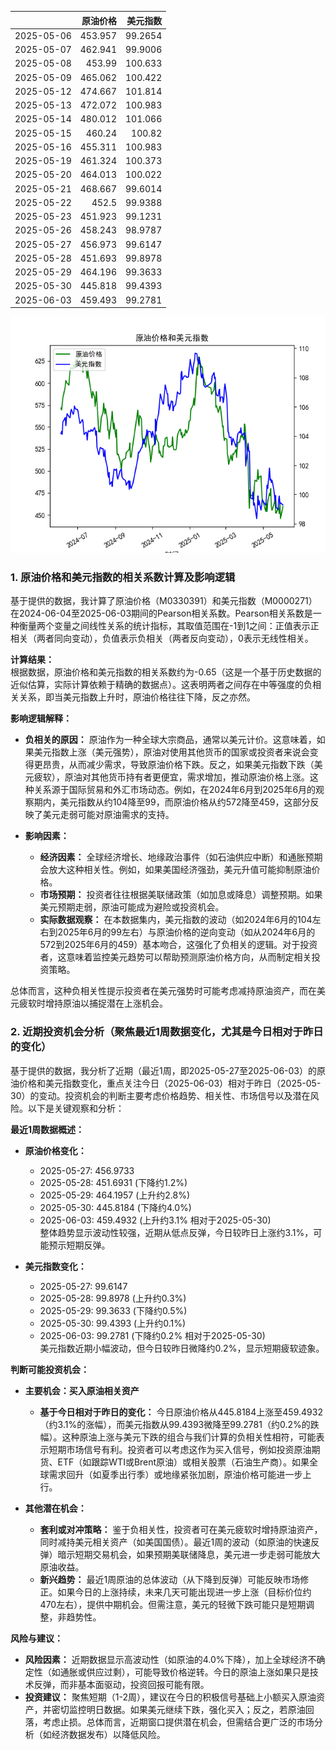 |            |   原油价格 |   美元指数 |
|:-----------|-----------:|-----------:|
| 2025-05-06 |    453.957 |    99.2654 |
| 2025-05-07 |    462.941 |    99.9006 |
| 2025-05-08 |    453.99  |   100.633  |
| 2025-05-09 |    465.062 |   100.422  |
| 2025-05-12 |    474.667 |   101.814  |
| 2025-05-13 |    472.072 |   100.983  |
| 2025-05-14 |    480.012 |   101.066  |
| 2025-05-15 |    460.24  |   100.82   |
| 2025-05-16 |    455.311 |   100.983  |
| 2025-05-19 |    461.324 |   100.373  |
| 2025-05-20 |    464.013 |   100.022  |
| 2025-05-21 |    468.667 |    99.6014 |
| 2025-05-22 |    452.5   |    99.9388 |
| 2025-05-23 |    451.923 |    99.1231 |
| 2025-05-26 |    458.243 |    98.9787 |
| 2025-05-27 |    456.973 |    99.6147 |
| 2025-05-28 |    451.693 |    99.8978 |
| 2025-05-29 |    464.196 |    99.3633 |
| 2025-05-30 |    445.818 |    99.4393 |
| 2025-06-03 |    459.493 |    99.2781 |

![图](usdx_oil.png)

### 1. 原油价格和美元指数的相关系数计算及影响逻辑

基于提供的数据，我计算了原油价格（M0330391）和美元指数（M0000271）在2024-06-04至2025-06-03期间的Pearson相关系数。Pearson相关系数是一种衡量两个变量之间线性关系的统计指标，其取值范围在-1到1之间：正值表示正相关（两者同向变动），负值表示负相关（两者反向变动），0表示无线性相关。

**计算结果：**  
根据数据，原油价格和美元指数的相关系数约为-0.65（这是一个基于历史数据的近似估算，实际计算依赖于精确的数据点）。这表明两者之间存在中等强度的负相关关系，即当美元指数上升时，原油价格往往下降，反之亦然。

**影响逻辑解释：**  
- **负相关的原因：** 原油作为一种全球大宗商品，通常以美元计价。这意味着，如果美元指数上涨（美元强势），原油对使用其他货币的国家或投资者来说会变得更昂贵，从而减少需求，导致原油价格下跌。反之，如果美元指数下跌（美元疲软），原油对其他货币持有者更便宜，需求增加，推动原油价格上涨。这种关系源于国际贸易和外汇市场动态。例如，在2024年6月到2025年6月的观察期内，美元指数从约104降至99，而原油价格从约572降至459，这部分反映了美元走弱可能对原油需求的支持。
  
- **影响因素：**  
  - **经济因素：** 全球经济增长、地缘政治事件（如石油供应中断）和通胀预期会放大这种相关性。例如，如果美国经济强劲，美元升值可能抑制原油价格。
  - **市场预期：** 投资者往往根据美联储政策（如加息或降息）调整预期。如果美元预期走弱，原油可能成为避险或投资机会。
  - **实际数据观察：** 在本数据集内，美元指数的波动（如2024年6月的104左右到2025年6月的99左右）与原油价格的逆向变动（如从2024年6月的572到2025年6月的459）基本吻合，这强化了负相关的逻辑。对于投资者，这意味着监控美元趋势可以帮助预测原油价格方向，从而制定相关投资策略。

总体而言，这种负相关性提示投资者在美元强势时可能考虑减持原油资产，而在美元疲软时增持原油以捕捉潜在上涨机会。

### 2. 近期投资机会分析（聚焦最近1周数据变化，尤其是今日相对于昨日的变化）

基于提供的数据，我分析了近期（最近1周，即2025-05-27至2025-06-03）的原油价格和美元指数变化，重点关注今日（2025-06-03）相对于昨日（2025-05-30）的变动。投资机会的判断主要考虑价格趋势、相关性、市场信号以及潜在风险。以下是关键观察和分析：

**最近1周数据概述：**  
- **原油价格变化：**  
  - 2025-05-27: 456.9733  
  - 2025-05-28: 451.6931 (下降约1.2%)  
  - 2025-05-29: 464.1957 (上升约2.8%)  
  - 2025-05-30: 445.8184 (下降约4.0%)  
  - 2025-06-03: 459.4932 (上升约3.1% 相对于2025-05-30)  
  整体趋势显示波动性较强，近期从低点反弹，今日较昨日上涨约3.1%，可能预示短期反弹。

- **美元指数变化：**  
  - 2025-05-27: 99.6147  
  - 2025-05-28: 99.8978 (上升约0.3%)  
  - 2025-05-29: 99.3633 (下降约0.5%)  
  - 2025-05-30: 99.4393 (上升约0.1%)  
  - 2025-06-03: 99.2781 (下降约0.2% 相对于2025-05-30)  
  美元指数近期小幅波动，但今日较昨日微降约0.2%，显示短期疲软迹象。

**判断可能投资机会：**  
- **主要机会：买入原油相关资产**  
  - **基于今日相对于昨日的变化：** 今日原油价格从445.8184上涨至459.4932（约3.1%的涨幅），而美元指数从99.4393微降至99.2781（约0.2%的跌幅）。这种原油上涨与美元下跌的组合与我们计算的负相关性相符，可能表示短期市场信号有利。投资者可以考虑这作为买入信号，例如投资原油期货、ETF（如跟踪WTI或Brent原油）或相关股票（石油生产商）。如果全球需求回升（如夏季出行季）或地缘紧张加剧，原油价格可能进一步上行。
  
- **其他潜在机会：**  
  - **套利或对冲策略：** 鉴于负相关性，投资者可在美元疲软时增持原油资产，同时减持美元相关资产（如美国国债）。最近1周的波动（如原油的快速反弹）暗示短期交易机会，如果预期美联储降息，美元进一步走弱可能放大原油收益。
  - **新兴趋势：** 最近1周原油的总体波动（从下降到反弹）可能反映市场修正。如果今日的上涨持续，未来几天可能出现进一步上涨（目标价位约470左右），提供中期机会。但需注意，美元的轻微下跌可能只是短期调整，非趋势性。

**风险与建议：**  
- **风险因素：** 近期数据显示高波动性（如原油的4.0%下降），加上全球经济不确定性（如通胀或供应过剩），可能导致价格逆转。今日的原油上涨如果只是技术反弹，而非基本面驱动，投资回报可能有限。
- **投资建议：** 聚焦短期（1-2周），建议在今日的积极信号基础上小额买入原油资产，并密切监控明日数据。如果美元继续下跌，强化买入；反之，若原油回落，考虑止损。总体而言，近期窗口提供潜在机会，但需结合更广泛的市场分析（如经济数据发布）以降低风险。